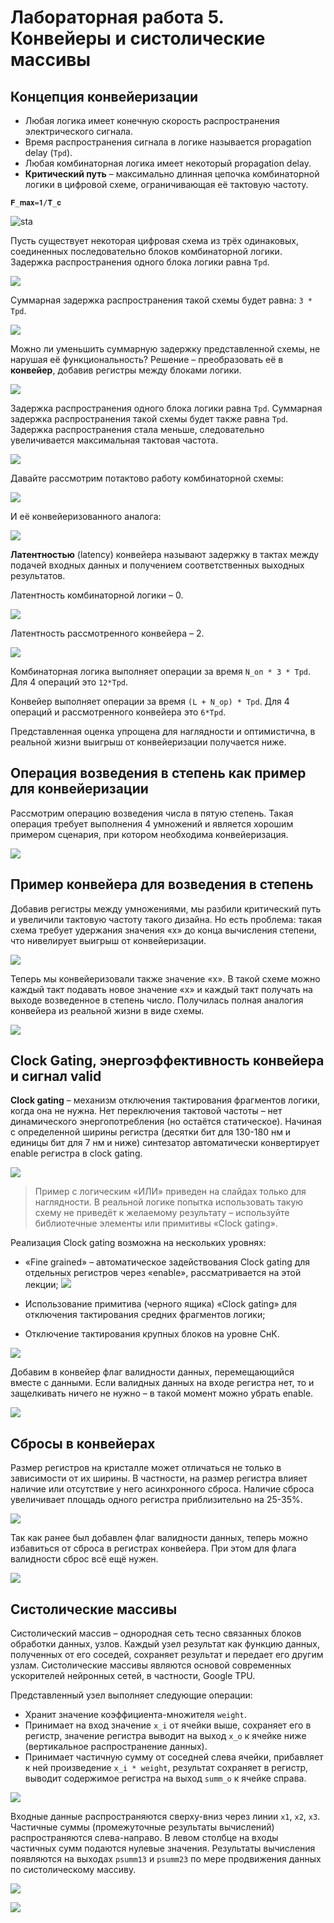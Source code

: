 # Лабораторная работа 5. Конвейеры и систолические массивы

## Концепция конвейеризации

* Любая логика имеет конечную скорость распространения электрического сигнала.
* Время распространения сигнала в логике называется propagation delay (`Tpd`).
* Любая комбинаторная логика имеет некоторый propagation delay.
* **Критический путь** – максимально длинная цепочка комбинаторной логики в цифровой схеме, ограничивающая её тактовую частоту.

`𝐅_𝐦𝐚𝐱=𝟏/𝐓_𝐜`

![sta](./pic/sta.png)

Пусть существует некоторая цифровая схема из трёх одинаковых, соединенных последовательно блоков комбинаторной логики.
Задержка распространения одного блока логики равна `Tpd`.


![](./pic/1.png)

Суммарная задержка распространения такой схемы будет равна: `3 * Tpd`.

![](./pic/3.png)

Можно ли уменьшить суммарную задержку представленной схемы, не нарушая её функциональность?
Решение – преобразовать её в **конвейер**, добавив регистры между блоками логики.


![](./pic/4.png)

Задержка распространения одного блока логики равна `Tpd`.
Суммарная задержка распространения такой схемы будет также равна `Tpd`.
Задержка распространения стала меньше, следовательно увеличивается максимальная тактовая частота.

![](./pic/5.png)

Давайте рассмотрим потактово работу комбинаторной схемы:

![](./pic/comb.gif)

И её конвейеризованного аналога:

![](./pic/pipeline.gif)


**Латентностью** (latency) конвейера называют задержку в тактах между подачей входных данных и получением соответственных выходных результатов.


Латентность комбинаторной логики – 0.


![](./pic/6.png)

Латентность рассмотренного конвейера – 2.

![](./pic/7.png)


Комбинаторная логика выполняет операции за время `N_оп * 3 * Tpd`.
Для 4 операций это `12*Tpd`.

Конвейер выполняет операции за время `(L + N_op) * Tpd`.
Для 4 операций и рассмотренного конвейера это `6*Tpd`.

Представленная оценка упрощена для наглядности и оптимистична, в реальной жизни выигрыш от конвейеризации получается ниже.

## Операция возведения в степень как пример для конвейеризации

Рассмотрим операцию возведения числа в пятую степень.
Такая операция требует выполнения 4 умножений и является хорошим примером сценария, при котором необходима конвейеризация.


![](./pic/8.png)

## Пример конвейера для возведения в степень

Добавив регистры между умножениями, мы разбили критический путь и увеличили тактовую частоту такого дизайна.
Но есть проблема: такая схема требует удержания значения «x» до конца вычисления степени, что нивелирует выигрыш от конвейеризации.

![](./pic/9.png)

Теперь мы конвейеризовали также значение «x».
В такой схеме можно каждый такт подавать новое значение «x» и каждый такт получать на выходе возведенное в степень число.
Получилась полная аналогия конвейера из реальной жизни в виде схемы.

![](./pic/10.png)

## Clock Gating, энергоэффективность конвейера и сигнал valid

**Clock gating** – механизм отключения тактирования фрагментов логики, когда она не нужна.
Нет переключения тактовой частоты – нет динамического энергопотребления (но остаётся статическое).
Начиная с определенной ширины регистра (десятки бит для 130-180 нм и единицы бит для 7 нм и ниже) синтезатор автоматически конвертирует enable регистра в clock gating.


![](./pic/20.png)

> Пример с логическим «ИЛИ» приведен на слайдах только для наглядности. В реальной логике попытка использовать такую схему не приведёт к желаемому результату – используйте библиотечные элементы или примитивы «Clock gating».


Реализация Clock gating возможна на нескольких уровнях:
* «Fine grained» – автоматическое задействования Clock gating для отдельных регистров через «enable», рассматривается на этой лекции;
![](./pic/18.png)

* Использование примитива (черного ящика) «Clock gating» для отключения тактирования средних фрагментов логики;
* Отключение тактирования крупных блоков на уровне СнК.

![](./pic/15.png)

Добавим в конвейер флаг валидности данных, перемещающийся вместе с данными.
Если валидных данных на входе регистра нет, то и защелкивать ничего не нужно – в такой момент можно убрать enable.

![](./pic/11.png)

## Сбросы в конвейерах
Размер регистров на кристалле может отличаться не только в зависимости от их ширины.
В частности, на размер регистра влияет наличие или отсутствие у него асинхронного сброса.
Наличие сброса увеличивает площадь одного регистра приблизительно на 25-35%.

![](./pic/16.png)

Так как ранее был добавлен флаг валидности данных, теперь можно избавиться от сброса в регистрах конвейера.
При этом для флага валидности сброс всё ещё нужен.


![](./pic/17.png)

## Систолические массивы

Систолический массив – однородная сеть тесно связанных блоков обработки данных, узлов.
Каждый узел результат как функцию данных, полученных от его соседей, сохраняет результат и передает его другим узлам.
Систолические массивы являются основой современных ускорителей нейронных сетей, в частности, Google TPU.

Представленный узел выполняет следующие операции:
* Хранит значение коэффициента-множителя `weight`.
* Принимает на вход значение `x_i` от ячейки выше, сохраняет его в регистр, значение регистра выводит на выход `x_o` к ячейке ниже (вертикальное распространение данных).
* Принимает частичную сумму от соседней слева ячейки, прибавляет к ней произведение `x_i * weight`, результат сохраняет в регистр, выводит содержимое регистра на выход `summ_o` к ячейке справа.


![](./pic/12.png)

Входные данные распространяются сверху-вниз через линии `x1`, `x2`, `x3`.
Частичные суммы (промежуточные результаты вычислений) распространяются слева-направо.
В левом столбце на входы частичных сумм подаются нулевые значения.
Результаты вычисления появляются на выходах `psumm13` и `psumm23` по мере продвижения данных по систолическому массиву.


![](./pic/13.png)

![](./pic/syst.gif)
